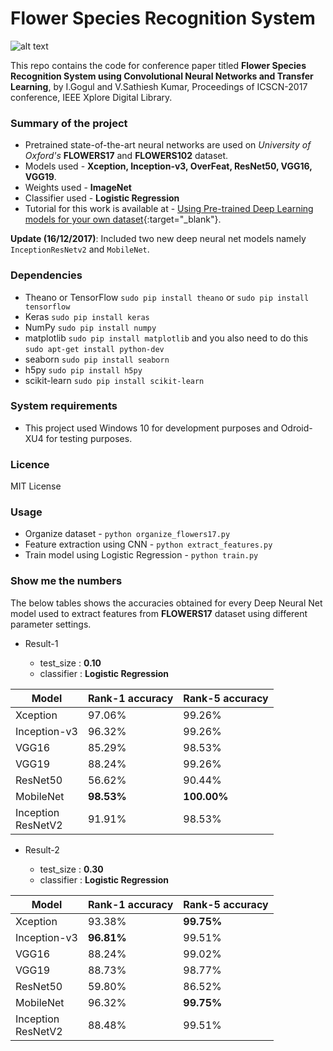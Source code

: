 # Flower Species Recognition System #

![alt text](https://github.com/Gogul09/flower-recognition/blob/master/out.gif)

This repo contains the code for conference paper titled **Flower Species Recognition System using Convolutional Neural Networks and Transfer Learning**, by I.Gogul and V.Sathiesh Kumar, Proceedings of ICSCN-2017 conference, IEEE Xplore Digital Library.

### Summary of the project ###

* Pretrained state-of-the-art neural networks are used on *University of Oxford's* **FLOWERS17** and **FLOWERS102** dataset.
* Models used     - **Xception, Inception-v3, OverFeat, ResNet50, VGG16, VGG19**.
* Weights used    - **ImageNet**
* Classifier used - **Logistic Regression**
* Tutorial for this work is available at - [Using Pre-trained Deep Learning models for your own dataset](https://gogul09.github.io/software/flower-recognition-deep-learning){:target="_blank"}.

**Update (16/12/2017)**: Included two new deep neural net models namely `InceptionResNetv2` and `MobileNet`.

### Dependencies ###
* Theano or TensorFlow `sudo pip install theano` or `sudo pip install tensorflow`
* Keras `sudo pip install keras`
* NumPy `sudo pip install numpy`
* matplotlib `sudo pip install matplotlib` and you also need to do this `sudo apt-get install python-dev`
* seaborn `sudo pip install seaborn`
* h5py `sudo pip install h5py`
* scikit-learn `sudo pip install scikit-learn`

### System requirements
* This project used Windows 10 for development purposes and Odroid-XU4 for testing purposes.

### Licence
MIT License

### Usage ###
* Organize dataset                      - `python organize_flowers17.py`
* Feature extraction using CNN          - `python extract_features.py`
* Train model using Logistic Regression - `python train.py`

### Show me the numbers ###
The below tables shows the accuracies obtained for every Deep Neural Net model used to extract features from **FLOWERS17** dataset using different parameter settings.

* Result-1
  
  * test_size  : **0.10**
  * classifier : **Logistic Regression**
  
| Model        | Rank-1 accuracy | Rank-5 accuracy |
|--------------|-----------------|-----------------|
| Xception     | 97.06%      	 | 99.26%      	   |
| Inception-v3 | 96.32%          | 99.26%          |
| VGG16        | 85.29%          | 98.53%          |
| VGG19        | 88.24%          | 99.26%          |
| ResNet50     | 56.62%          | 90.44%          |
| MobileNet     | <b>98.53%</b>          | <b>100.00%</b>         |
| Inception<br>ResNetV2     | 91.91%          | 98.53%          |
* Result-2
  
  * test_size  : **0.30**
  * classifier : **Logistic Regression**

| Model        | Rank-1 accuracy | Rank-5 accuracy |
|--------------|-----------------|-----------------|
| Xception     | 93.38%          | <b>99.75%</b>          |
| Inception-v3 | <b>96.81%</b>          | 99.51%          |
| VGG16        | 88.24%          | 99.02%          |
| VGG19        | 88.73%          | 98.77%          |
| ResNet50     | 59.80%          | 86.52%          |
| MobileNet     | 96.32%         | <b>99.75%</b>         |
| Inception<br>ResNetV2     | 88.48%          | 99.51%          |
